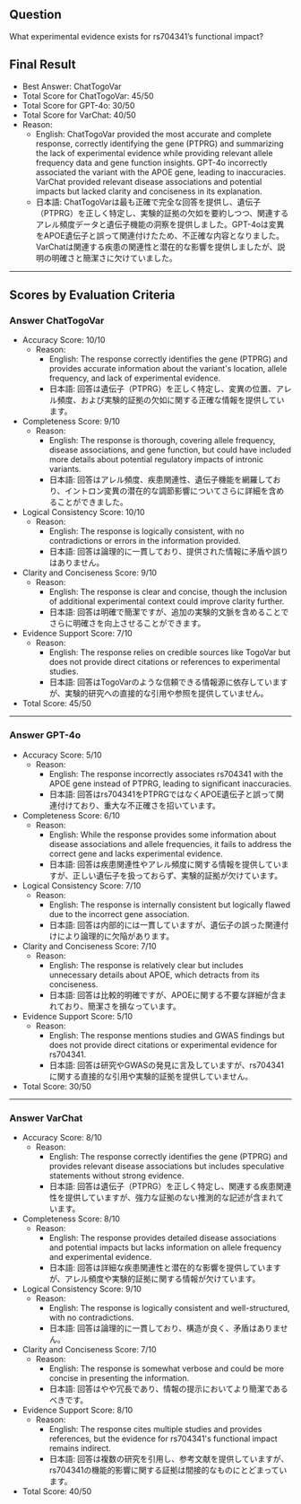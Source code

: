 ## Question

What experimental evidence exists for rs704341’s functional impact?

## Final Result

- Best Answer: ChatTogoVar
- Total Score for ChatTogoVar: 45/50
- Total Score for GPT-4o: 30/50
- Total Score for VarChat: 40/50
- Reason:
  - English: ChatTogoVar provided the most accurate and complete response, correctly identifying the gene (PTPRG) and summarizing the lack of experimental evidence while providing relevant allele frequency data and gene function insights. GPT-4o incorrectly associated the variant with the APOE gene, leading to inaccuracies. VarChat provided relevant disease associations and potential impacts but lacked clarity and conciseness in its explanation.
  - 日本語: ChatTogoVarは最も正確で完全な回答を提供し、遺伝子（PTPRG）を正しく特定し、実験的証拠の欠如を要約しつつ、関連するアレル頻度データと遺伝子機能の洞察を提供しました。GPT-4oは変異をAPOE遺伝子と誤って関連付けたため、不正確な内容となりました。VarChatは関連する疾患の関連性と潜在的な影響を提供しましたが、説明の明確さと簡潔さに欠けていました。

---

## Scores by Evaluation Criteria

### Answer ChatTogoVar
- Accuracy Score: 10/10
  - Reason: 
    - English: The response correctly identifies the gene (PTPRG) and provides accurate information about the variant's location, allele frequency, and lack of experimental evidence.
    - 日本語: 回答は遺伝子（PTPRG）を正しく特定し、変異の位置、アレル頻度、および実験的証拠の欠如に関する正確な情報を提供しています。
- Completeness Score: 9/10
  - Reason: 
    - English: The response is thorough, covering allele frequency, disease associations, and gene function, but could have included more details about potential regulatory impacts of intronic variants.
    - 日本語: 回答はアレル頻度、疾患関連性、遺伝子機能を網羅しており、イントロン変異の潜在的な調節影響についてさらに詳細を含めることができました。
- Logical Consistency Score: 10/10
  - Reason: 
    - English: The response is logically consistent, with no contradictions or errors in the information provided.
    - 日本語: 回答は論理的に一貫しており、提供された情報に矛盾や誤りはありません。
- Clarity and Conciseness Score: 9/10
  - Reason: 
    - English: The response is clear and concise, though the inclusion of additional experimental context could improve clarity further.
    - 日本語: 回答は明確で簡潔ですが、追加の実験的文脈を含めることでさらに明確さを向上させることができます。
- Evidence Support Score: 7/10
  - Reason: 
    - English: The response relies on credible sources like TogoVar but does not provide direct citations or references to experimental studies.
    - 日本語: 回答はTogoVarのような信頼できる情報源に依存していますが、実験的研究への直接的な引用や参照を提供していません。
- Total Score: 45/50

---

### Answer GPT-4o
- Accuracy Score: 5/10
  - Reason: 
    - English: The response incorrectly associates rs704341 with the APOE gene instead of PTPRG, leading to significant inaccuracies.
    - 日本語: 回答はrs704341をPTPRGではなくAPOE遺伝子と誤って関連付けており、重大な不正確さを招いています。
- Completeness Score: 6/10
  - Reason: 
    - English: While the response provides some information about disease associations and allele frequencies, it fails to address the correct gene and lacks experimental evidence.
    - 日本語: 回答は疾患関連性やアレル頻度に関する情報を提供していますが、正しい遺伝子を扱っておらず、実験的証拠が欠けています。
- Logical Consistency Score: 7/10
  - Reason: 
    - English: The response is internally consistent but logically flawed due to the incorrect gene association.
    - 日本語: 回答は内部的には一貫していますが、遺伝子の誤った関連付けにより論理的に欠陥があります。
- Clarity and Conciseness Score: 7/10
  - Reason: 
    - English: The response is relatively clear but includes unnecessary details about APOE, which detracts from its conciseness.
    - 日本語: 回答は比較的明確ですが、APOEに関する不要な詳細が含まれており、簡潔さを損なっています。
- Evidence Support Score: 5/10
  - Reason: 
    - English: The response mentions studies and GWAS findings but does not provide direct citations or experimental evidence for rs704341.
    - 日本語: 回答は研究やGWASの発見に言及していますが、rs704341に関する直接的な引用や実験的証拠を提供していません。
- Total Score: 30/50

---

### Answer VarChat
- Accuracy Score: 8/10
  - Reason: 
    - English: The response correctly identifies the gene (PTPRG) and provides relevant disease associations but includes speculative statements without strong evidence.
    - 日本語: 回答は遺伝子（PTPRG）を正しく特定し、関連する疾患関連性を提供していますが、強力な証拠のない推測的な記述が含まれています。
- Completeness Score: 8/10
  - Reason: 
    - English: The response provides detailed disease associations and potential impacts but lacks information on allele frequency and experimental evidence.
    - 日本語: 回答は詳細な疾患関連性と潜在的な影響を提供していますが、アレル頻度や実験的証拠に関する情報が欠けています。
- Logical Consistency Score: 9/10
  - Reason: 
    - English: The response is logically consistent and well-structured, with no contradictions.
    - 日本語: 回答は論理的に一貫しており、構造が良く、矛盾はありません。
- Clarity and Conciseness Score: 7/10
  - Reason: 
    - English: The response is somewhat verbose and could be more concise in presenting the information.
    - 日本語: 回答はやや冗長であり、情報の提示においてより簡潔であるべきです。
- Evidence Support Score: 8/10
  - Reason: 
    - English: The response cites multiple studies and provides references, but the evidence for rs704341's functional impact remains indirect.
    - 日本語: 回答は複数の研究を引用し、参考文献を提供していますが、rs704341の機能的影響に関する証拠は間接的なものにとどまっています。
- Total Score: 40/50